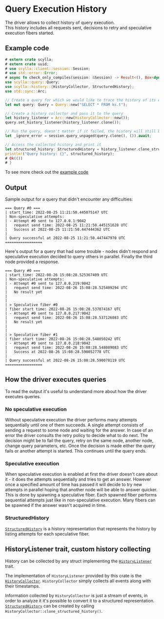 # Query Execution History

The driver allows to collect history of query execution.\
This history includes all requests sent, decisions to retry and speculative execution fibers started.

## Example code

```rust
# extern crate scylla;
# extern crate uuid;
# use scylla::client::session::Session;
# use std::error::Error;
# async fn check_only_compiles(session: &Session) -> Result<(), Box<dyn Error>> {
use scylla::query::Query;
use scylla::history::{HistoryCollector, StructuredHistory};
use std::sync::Arc;

// Create a query for which we would like to trace the history of its execution
let mut query: Query = Query::new("SELECT * FROM ks.t");

// Create a history collector and pass it to the query
let history_listener = Arc::new(HistoryCollector::new());
query.set_history_listener(history_listener.clone());

// Run the query, doesn't matter if it failed, the history will still be saved
let _ignore_error = session.query_unpaged(query.clone(), ()).await;

// Access the collected history and print it
let structured_history: StructuredHistory = history_listener.clone_structured_history();
println!("Query history: {}", structured_history);
# Ok(())
# }
```
To see more check out the [example code](https://github.com/scylladb/scylla-rust-driver/blob/main/examples/query_history.rs)

## Output

Sample output for a query that didn't encounter any difficulties:
```none
=== Query #0 ===
| start_time: 2022-08-25 11:21:50.445075147 UTC
| Non-speculative attempts:
| - Attempt #0 sent to 127.0.0.1:9042
|   request send time: 2022-08-25 11:21:50.445151628 UTC
|   Success at 2022-08-25 11:21:50.447444362 UTC
|
| Query successful at 2022-08-25 11:21:50.447447970 UTC
=================
```

Here's output for a query that had some trouble - nodes didn't respond and speculative execution decided to query others in parallel.
Finally the third node provided a response.
```none
=== Query #0 ===
| start_time: 2022-08-26 15:08:28.525367409 UTC
| Non-speculative attempts:
| - Attempt #0 sent to 127.0.0.219:9042
|   request send time: 2022-08-26 15:08:28.525409294 UTC
|   No result yet
|
|
| > Speculative fiber #0
| fiber start time: 2022-08-26 15:08:28.537074167 UTC
| - Attempt #0 sent to 127.0.0.217:9042
|   request send time: 2022-08-26 15:08:28.537126083 UTC
|   No result yet
|
|
| > Speculative fiber #1
| fiber start time: 2022-08-26 15:08:28.548050242 UTC
| - Attempt #0 sent to 127.0.0.218:9042
|   request send time: 2022-08-26 15:08:28.548089083 UTC
|   Success at 2022-08-26 15:08:28.590052778 UTC
|
| Query successful at 2022-08-26 15:08:28.590078119 UTC
=================
```

## How the driver executes queries

To read the output it's useful to understand more about how the driver executes queries.

### No speculative execution
Without speculative execution the driver performs many attempts sequentially until one of them succeeds.
A single attempt consists of sending a request to some node and waiting for the answer.
In case of an error the driver consults the retry policy to decide what to do next.
The decision might be to fail the query, retry on the same node, another node, change query parameters, etc.
Once the decision is made either the query fails or another attempt is started. This continues until the query ends.

### Speculative execution
When speculative execution is enabled at first the driver doesn't care about it - it does the attempts sequentially and tries to get an answer.
However once a specified amount of time has passed it will decide to try new attempts in parallel
hoping that another node will be able to answer quicker.
This is done by spawning a speculative fiber. Each spawned fiber performs sequential attempts just like in non-speculative execution.
Many fibers can be spawned if the answer wasn't acquired in time.

### StructuredHistory
[`StructuredHistory`](https://docs.rs/scylla/latest/scylla/history/struct.StructuredHistory.html)
is a history representation that represents the history by listing attempts for each speculative fiber.

## HistoryListener trait, custom history collecting

History can be collected by any struct implementing the
[`HistoryListener`](https://docs.rs/scylla/latest/scylla/history/trait.HistoryListener.html) trait.

The implementation of `HistoryListener` provided by this crate is the
[`HistoryCollector`](https://docs.rs/scylla/latest/scylla/history/struct.HistoryCollector.html).
`HistoryCollector` simply collects all events along with their timestamps.

Information collected by `HistoryCollector` is just a stream of events, in order to analyze it it's possible
to convert it to a structured representation.
[`StructuredHistory`](https://docs.rs/scylla/latest/scylla/history/struct.StructuredHistory.html)
can be created by calling `HistoryCollector::clone_structured_history()`.
